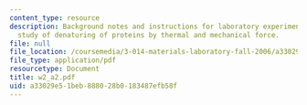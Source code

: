 ```yaml
---
content_type: resource
description: Background notes and instructions for laboratory experiments on AFM/DSC
  study of denaturing of proteins by thermal and mechanical force.
file: null
file_location: /coursemedia/3-014-materials-laboratory-fall-2006/a33029e51beb888028b0183487efb58f_w2_a2.pdf
file_type: application/pdf
resourcetype: Document
title: w2_a2.pdf
uid: a33029e5-1beb-8880-28b0-183487efb58f
---
```

